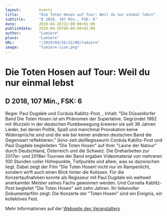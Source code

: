 ```yaml
---
layout:        events
title:         "Die Toten Hosen auf Tour: Weil du nur einmal lebst"
subtitle:      "D 2018, 107 Min., FSK: 6"
date:          2019-04-26T22:00:00+01:00
publishdate:   2019-04-16T00:00:00+01:00
author:        "Lumiere"
place:         "Lumiere"
URL:           "/2019/04/26/22/00/lumiere"
image:         "lumiere-icon.png"
---
```


Die Toten Hosen auf Tour: Weil du nur einmal lebst
===========

D 2018, 107 Min., FSK: 6
-----------

Regie:  Paul Dugdale und Cordula Kablitz-Post, , Inhalt: "Die Düsseldorfer Band Die Toten Hosen ist ein Phänomen der Superlative. Gegründet 1982 mit Wurzeln in der deutschen Punkbewegung kreieren sie seit 36 Jahren Lieder, bei denen Politik, Spaß und manchmal Provokation keine Widersprüche sind und die wie bei keiner anderen deutschen Band die Gegenwart reflektieren." (kino-zeit.de)Regisseurin Cordula Kablitz-Post und Paul Dugdale begleiteten "Die Toten Hosen"  auf ihrer "Laune der Natour" durch Deutschland, Österreich und die Schweiz. Die Dreharbeiten zur 2017er- und 2018er-Tournee der Band ergaben Videomaterial von mehreren 100 Stunden voller Höhepunkte, Tiefpunkte und allem, was so dazwischen liegt. Dabei zeigt der Film "Die Toten Hosen! nicht nur im Rampenlicht, sondern wirft auch einen Blick hinter die Kulissen. Für die Konzertaufnahmen konnte als Regisseur mit Paul Dugdale ein weltweit anerkannter Meister seines Fachs gewonnen werden. Und Cornelia Kablitz-Post begleitet "Die Toten Hosen" seit zehn Jahren. Ihr liebevoller Dokumentarfilm zeigt: Die Konzerte der "Toten Hosen" sind ein Ereignis, ein kollektives Fest.

Mehr Informationen auf der [Webseite des Veranstalters](http://www.lumiere.de/19/04/tote.htm)
